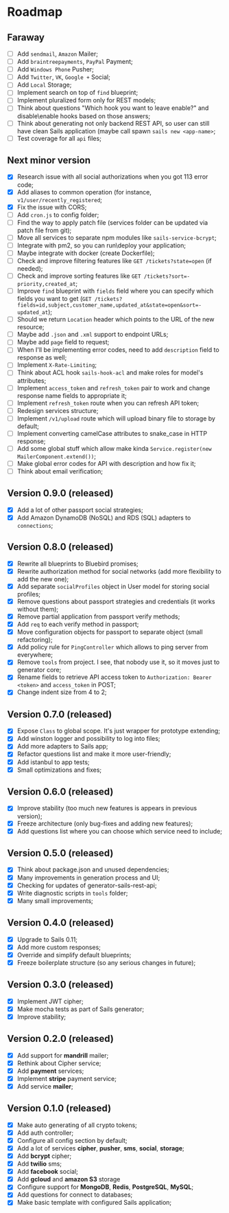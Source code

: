 # Roadmap

## Faraway

- [ ] Add `sendmail`, `Amazon` Mailer;
- [ ] Add `braintreepayments`, `PayPal` Payment;
- [ ] Add `Windows Phone` Pusher;
- [ ] Add `Twitter`, `VK`, `Google +` Social;
- [ ] Add `Local` Storage;
- [ ] Implement search on top of `find` blueprint;
- [ ] Implement pluralized form only for REST models;
- [ ] Think about questions "Which hook you want to leave enable?" and disable\enable hooks based on those answers;
- [ ] Think about generating not only backend REST API, so user can still have clean Sails application (maybe call spawn `sails new <app-name>`;
- [ ] Test coverage for all `api` files;

## Next minor version

- [x] Research issue with all social authorizations when you got 113 error code;
- [x] Add aliases to common operation (for instance, `v1/user/recently_registered`;
- [x] Fix the issue with CORS;
- [ ] Add `cron.js` to config folder;
- [ ] Find the way to apply patch file (services folder can be updated via patch file from git);
- [ ] Move all services to separate npm modules like `sails-service-bcrypt`;
- [ ] Integrate with pm2, so you can run\deploy your application;
- [ ] Maybe integrate with docker (create Dockerfile);
- [ ] Check and improve filtering features like `GET /tickets?state=open` (if needed);
- [ ] Check and improve sorting features like `GET /tickets?sort=-priority,created_at`;
- [ ] Improve `find` blueprint with `fields` field where you can specify which fields you want to get (`GET /tickets?fields=id,subject,customer_name,updated_at&state=open&sort=-updated_at`);
- [ ] Should we return `Location` header which points to the URL of the new resource;
- [ ] Maybe add `.json` and `.xml` support to endpoint URLs;
- [ ] Maybe add `page` field to request;
- [ ] When I'll be implementing error codes, need to add `description` field to response as well;
- [ ] Implement `X-Rate-Limiting`;
- [ ] Think about ACL hook `sails-hook-acl` and make roles for model's attributes;
- [ ] Implement `access_token` and `refresh_token` pair to work and change response name fields to appropriate it;
- [ ] Implement `refresh_token` route when you can refresh API token;
- [ ] Redesign services structure;
- [ ] Implement `/v1/upload` route which will upload binary file to storage by default;
- [ ] Implement converting camelCase attributes to snake_case in HTTP response;
- [ ] Add some global stuff which allow make kinda `Service.register(new MailerComponent.extend())`;
- [ ] Make global error codes for API with description and how fix it;
- [ ] Think about email verification;

## Version 0.9.0 (released)

- [x] Add a lot of other passport social strategies;
- [x] Add Amazon DynamoDB (NoSQL) and RDS (SQL) adapters to `connections`;

## Version 0.8.0 (released)

- [x] Rewrite all blueprints to Bluebird promises;
- [x] Rewrite authorization method for social networks (add more flexibility to add the new one);
- [x] Add separate `socialProfiles` object in User model for storing social profiles;
- [x] Remove questions about passport strategies and credentials (it works without them);
- [x] Remove partial application from passport verify methods;
- [x] Add `req` to each verify method in passport;
- [x] Move configuration objects for passport to separate object (small refactoring);
- [x] Add policy rule for `PingController` which allows to ping server from everywhere;
- [x] Remove `tools` from project. I see, that nobody use it, so it moves just to generator core;
- [x] Rename fields to retrieve API access token to `Authorization: Bearer <token>` and `access_token` in POST;
- [x] Change indent size from 4 to 2;

## Version 0.7.0 (released)

- [x] Expose `Class` to global scope. It's just wrapper for prototype extending;
- [x] Add winston logger and possibility to log into files;
- [x] Add more adapters to Sails app;
- [x] Refactor questions list and make it more user-friendly;
- [x] Add istanbul to app tests;
- [x] Small optimizations and fixes;

## Version 0.6.0 (released)

- [x] Improve stability (too much new features is appears in previous version);
- [x] Freeze architecture (only bug-fixes and adding new features);
- [x] Add questions list where you can choose which service need to include;

## Version 0.5.0 (released)

- [x] Think about package.json and unused dependencies;
- [x] Many improvements in generation process and UI;
- [x] Checking for updates of generator-sails-rest-api;
- [x] Write diagnostic scripts in `tools` folder;
- [x] Many small improvements;

## Version 0.4.0 (released)

- [x] Upgrade to Sails 0.11;
- [x] Add more custom responses;
- [x] Override and simplify default blueprints;
- [x] Freeze boilerplate structure (so any serious changes in future);

## Version 0.3.0 (released)

- [x] Implement JWT cipher;
- [x] Make mocha tests as part of Sails generator;
- [x] Improve stability;

## Version 0.2.0 (released)

- [x] Add support for **mandrill** mailer;
- [x] Rethink about Cipher service;
- [x] Add **payment** services;
- [x] Implement **stripe** payment service;
- [x] Add service **mailer**;

## Version 0.1.0 (released)
- [x] Make auto generating of all crypto tokens;
- [x] Add auth controller;
- [x] Configure all config section by default;
- [x] Add a lot of services **cipher**, **pusher**, **sms**, **social**, **storage**;
- [x] Add **bcrypt** cipher;
- [x] Add **twilio** sms;
- [x] Add **facebook** social;
- [x] Add **gcloud** and **amazon S3** storage
- [x] Configure support for **MongoDB**, **Redis**, **PostgreSQL**, **MySQL**;
- [x] Add questions for connect to databases;
- [x] Make basic template with configured Sails application;
